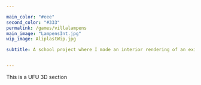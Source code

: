 ```yaml
---

main_color: "#eee"
second_color: "#333"
permalink: /games/villalampens
main_image: "LampensInt.jpg"
wip_image: AliplastWip.jpg

subtitle: A school project where I made an interior rendering of an existing villa, manely the Villa of architect Juliaan Lampens.


---
```


This is a UFU 3D section